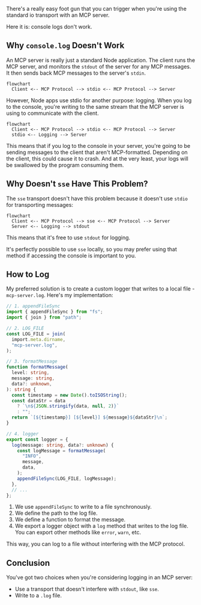 There's a really easy foot gun that you can trigger when you're using the standard io transport with an MCP server.

Here it is: console logs don't work.

## Why `console.log` Doesn't Work

An MCP server is really just a standard Node application. The client runs the MCP server, and monitors the `stdout` of the server for any MCP messages. It then sends back MCP messages to the server's `stdin`.

```mermaid
flowchart
  Client <-- MCP Protocol --> stdio <-- MCP Protocol --> Server
```

However, Node apps use stdio for another purpose: logging. When you log to the console, you're writing to the same stream that the MCP server is using to communicate with the client.

```mermaid
flowchart
  Client <-- MCP Protocol --> stdio <-- MCP Protocol --> Server
  stdio <-- Logging --> Server
```

This means that if you log to the console in your server, you're going to be sending messages to the client that aren't MCP-formatted. Depending on the client, this could cause it to crash. And at the very least, your logs will be swallowed by the program consuming them.

## Why Doesn't `sse` Have This Problem?

The `sse` transport doesn't have this problem because it doesn't use `stdio` for transporting messages:

```mermaid
flowchart
  Client <-- MCP Protocol --> sse <-- MCP Protocol --> Server
  Server <-- Logging --> stdout
```

This means that it's free to use `stdout` for logging.

It's perfectly possible to use `sse` locally, so you may prefer using that method if accessing the console is important to you.

## How to Log

My preferred solution is to create a custom logger that writes to a local file - `mcp-server.log`. Here's my implementation:

```ts
// 1. appendFileSync
import { appendFileSync } from "fs";
import { join } from "path";

// 2. LOG_FILE
const LOG_FILE = join(
  import.meta.dirname,
  "mcp-server.log",
);

// 3. formatMessage
function formatMessage(
  level: string,
  message: string,
  data?: unknown,
): string {
  const timestamp = new Date().toISOString();
  const dataStr = data
    ? `\n${JSON.stringify(data, null, 2)}`
    : "";
  return `[${timestamp}] [${level}] ${message}${dataStr}\n`;
}

// 4. logger
export const logger = {
  log(message: string, data?: unknown) {
    const logMessage = formatMessage(
      "INFO",
      message,
      data,
    );
    appendFileSync(LOG_FILE, logMessage);
  },
  // ...
};
```

1. We use `appendFileSync` to write to a file synchronously.
2. We define the path to the log file.
3. We define a function to format the message.
4. We export a logger object with a `log` method that writes to the log file. You can export other methods like `error`, `warn`, etc.

This way, you can log to a file without interfering with the MCP protocol.

## Conclusion

You've got two choices when you're considering logging in an MCP server:

- Use a transport that doesn't interfere with `stdout`, like `sse`.
- Write to a `.log` file.
